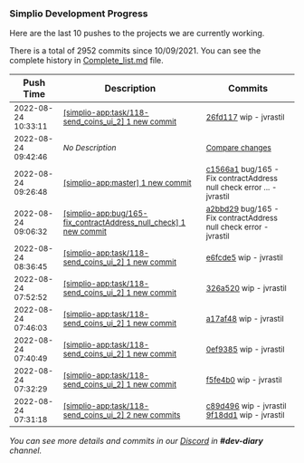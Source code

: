 
### Simplio Development Progress

Here are the last 10 pushes to the projects we are currently working.

There is a total of 2952 commits since 10/09/2021. You can see the complete history in
 [Complete_list.md](Complete_list.md) file.

| Push Time | Description | Commits |
| --- | --- | --- |
| <sub>2022-08-24 10:33:11</sub> | <sub>[[simplio-app:task/118\-send\_coins\_ui\_2] 1 new commit](https://github.com/SimplioOfficial/simplio-app/commit/26fd1173e3c6cf723a3b691cdee9224c66e8b783)</sub> | <sub>[26fd117](https://github.com/SimplioOfficial/simplio-app/commit/26fd1173e3c6cf723a3b691cdee9224c66e8b783) wip - jvrastil</sub> |
| <sub>2022-08-24 09:42:46</sub> | <sub>_No Description_</sub> | <sub>[Compare changes](https://github.com/SimplioOfficial/simplio-app/compare/e6fcde5cc41c...a5ea086a384b)</sub> |
| <sub>2022-08-24 09:26:48</sub> | <sub>[[simplio-app:master] 1 new commit](https://github.com/SimplioOfficial/simplio-app/commit/c1566a18a80c540bca1945b66d7795ae8929372c)</sub> | <sub>[c1566a1](https://github.com/SimplioOfficial/simplio-app/commit/c1566a18a80c540bca1945b66d7795ae8929372c) bug/165 - Fix contractAddress null check error ... - jvrastil</sub> |
| <sub>2022-08-24 09:06:32</sub> | <sub>[[simplio-app:bug/165\-fix\_contractAddress\_null\_check] 1 new commit](https://github.com/SimplioOfficial/simplio-app/commit/a2bbd2937d6bb27de6b263e5a04cc1e3673e006f)</sub> | <sub>[a2bbd29](https://github.com/SimplioOfficial/simplio-app/commit/a2bbd2937d6bb27de6b263e5a04cc1e3673e006f) bug/165 - Fix contractAddress null check error - jvrastil</sub> |
| <sub>2022-08-24 08:36:45</sub> | <sub>[[simplio-app:task/118\-send\_coins\_ui\_2] 1 new commit](https://github.com/SimplioOfficial/simplio-app/commit/e6fcde5cc41cc36779e6a712660229decc9db085)</sub> | <sub>[e6fcde5](https://github.com/SimplioOfficial/simplio-app/commit/e6fcde5cc41cc36779e6a712660229decc9db085) wip - jvrastil</sub> |
| <sub>2022-08-24 07:52:52</sub> | <sub>[[simplio-app:task/118\-send\_coins\_ui\_2] 1 new commit](https://github.com/SimplioOfficial/simplio-app/commit/326a520f6ef4b54ffd4fb576b32e339ae0dc63e7)</sub> | <sub>[326a520](https://github.com/SimplioOfficial/simplio-app/commit/326a520f6ef4b54ffd4fb576b32e339ae0dc63e7) wip - jvrastil</sub> |
| <sub>2022-08-24 07:46:03</sub> | <sub>[[simplio-app:task/118\-send\_coins\_ui\_2] 1 new commit](https://github.com/SimplioOfficial/simplio-app/commit/a17af48b040e043fefb7d5fc27a6cbe4e3aa2767)</sub> | <sub>[a17af48](https://github.com/SimplioOfficial/simplio-app/commit/a17af48b040e043fefb7d5fc27a6cbe4e3aa2767) wip - jvrastil</sub> |
| <sub>2022-08-24 07:40:49</sub> | <sub>[[simplio-app:task/118\-send\_coins\_ui\_2] 1 new commit](https://github.com/SimplioOfficial/simplio-app/commit/0ef9385bcce891061596420248c3170ff5f6491a)</sub> | <sub>[0ef9385](https://github.com/SimplioOfficial/simplio-app/commit/0ef9385bcce891061596420248c3170ff5f6491a) wip - jvrastil</sub> |
| <sub>2022-08-24 07:32:29</sub> | <sub>[[simplio-app:task/118\-send\_coins\_ui\_2] 1 new commit](https://github.com/SimplioOfficial/simplio-app/commit/f5fe4b04e7fd2285e9cf3fe1aa7f29713a922948)</sub> | <sub>[f5fe4b0](https://github.com/SimplioOfficial/simplio-app/commit/f5fe4b04e7fd2285e9cf3fe1aa7f29713a922948) wip - jvrastil</sub> |
| <sub>2022-08-24 07:31:18</sub> | <sub>[[simplio-app:task/118\-send\_coins\_ui\_2] 2 new commits](https://github.com/SimplioOfficial/simplio-app/compare/c89d496eda48^...9f18dd16e0eb)</sub> | <sub>[c89d496](https://github.com/SimplioOfficial/simplio-app/commit/c89d496eda48ad681e0f6343b346f9882a2390f3) wip - jvrastil<br>[9f18dd1](https://github.com/SimplioOfficial/simplio-app/commit/9f18dd16e0eb97558183ce0ef2cbfa6cc187d03b) wip - jvrastil</sub> |

_You can see more details and commits in our [Discord](https://discord.gg/aKhjuwZmdP) in **#dev-diary** channel._

